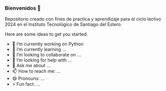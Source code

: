 ### Bienvenidos 👋

Repositorio creado con fines de practica y aprendizaje para el ciclo lectivo 2024 en el Instituto Tecnológico de Santiago del Estero.

Here are some ideas to get you started:

- 🔭 I’m currently working on Python
- 🌱 I’m currently learning ...
- 👯 I’m looking to collaborate on ...
- 🤔 I’m looking for help with ...
- 💬 Ask me about ...
- 📫 How to reach me: ...
- 😄 Pronouns: ...
- ⚡ Fun fact: ...
